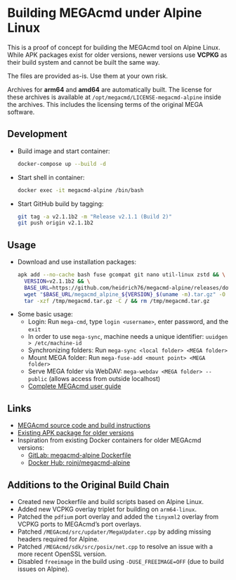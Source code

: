 # Building MEGAcmd under Alpine Linux

This is a proof of concept for building the MEGAcmd tool on Alpine Linux.
While APK packages exist for older versions, newer versions use **VCPKG** as their build system and cannot be built the same way.

The files are provided as-is. Use them at your own risk.

Archives for **arm64** and **amd64** are automatically built.
The license for these archives is available at `/opt/megacmd/LICENSE-megacmd-alpine` inside the archives.
This includes the licensing terms of the original MEGA software.



## Development

* Build image and start container:
  ```bash
  docker-compose up --build -d
  ```
* Start shell in container:
  ```bash
  docker exec -it megacmd-alpine /bin/bash
  ```
* Start GitHub build by tagging:
  ```bash
  git tag -a v2.1.1b2 -m "Release v2.1.1 (Build 2)"
  git push origin v2.1.1b2
  ```



## Usage

* Download and use installation packages:
  ```bash
  apk add --no-cache bash fuse gcompat git nano util-linux zstd && \
    VERSION=v2.1.1b2 && \
    BASE_URL=https://github.com/heidrich76/megacmd-alpine/releases/download/$VERSION && \
    wget "$BASE_URL/megacmd_alpine_${VERSION}_$(uname -m).tar.gz" -O /tmp/megacmd.tar.gz && \
    tar -xzf /tmp/megacmd.tar.gz -C / && rm /tmp/megacmd.tar.gz
  ```
* Some basic usage:
  * Login: Run `mega-cmd`, type `login <username>`, enter password, and the `exit`
  * In order to use `mega-sync`, machine needs a unique identifier: `uuidgen > /etc/machine-id`
  * Synchronizing folders: Run `mega-sync <local folder> <MEGA folder>`
  * Mount MEGA folder: Run `mega-fuse-add <mount point> <MEGA folder>`
  * Serve MEGA folder via WebDAV: `mega-webdav <MEGA folder> --public` (allows access from outside localhost)
  * [Complete MEGAcmd user guide](https://github.com/meganz/MEGAcmd/blob/master/UserGuide.md)



## Links

* [MEGAcmd source code and build instructions](https://github.com/meganz/MEGAcmd)
* [Existing APK package for older versions](https://pkgs.alpinelinux.org/package/v3.21/community/armhf/megacmd)
* Inspiration from existing Docker containers for older MEGAcmd versions:
  * [GitLab: megacmd-alpine Dockerfile](https://gitlab.com/danielquinn/megacmd-alpine/-/blob/master/Dockerfile?ref_type=heads)
  * [Docker Hub: roinj/megacmd-alpine](https://hub.docker.com/r/roinj/megacmd-alpine)



## Additions to the Original Build Chain

* Created new Dockerfile and build scripts based on Alpine Linux.
* Added new VCPKG overlay triplet for building on `arm64-linux`.
* Patched the `pdfium` port overlay and added the `tinyxml2` overlay from VCPKG ports to MEGAcmd’s port overlays.
* Patched `/MEGAcmd/src/updater/MegaUpdater.cpp` by adding missing headers required for Alpine.
* Patched `/MEGAcmd/sdk/src/posix/net.cpp` to resolve an issue with a more recent OpenSSL version.
* Disabled `freeimage` in the build using `-DUSE_FREEIMAGE=OFF` (due to build issues on Alpine).
